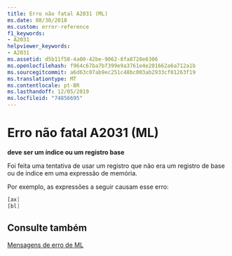 ```yaml
---
title: Erro não fatal A2031 (ML)
ms.date: 08/30/2018
ms.custom: error-reference
f1_keywords:
- A2031
helpviewer_keywords:
- A2031
ms.assetid: d5b11f58-4a00-42be-9062-8fa8728e6306
ms.openlocfilehash: f964c67ba7bf399e9a3761e4e201662a6a712a1b
ms.sourcegitcommit: a6d63c07ab9ec251c48bc003ab2933cf01263f19
ms.translationtype: MT
ms.contentlocale: pt-BR
ms.lasthandoff: 12/05/2019
ms.locfileid: "74856695"
---
```

# <a name="ml-nonfatal-error-a2031"></a>Erro não fatal A2031 (ML)

**deve ser um índice ou um registro base**

Foi feita uma tentativa de usar um registro que não era um registro de base ou de índice em uma expressão de memória.

Por exemplo, as expressões a seguir causam esse erro:

```asm
[ax]
[bl]
```

## <a name="see-also"></a>Consulte também

[Mensagens de erro de ML](../../assembler/masm/ml-error-messages.md)<br/>